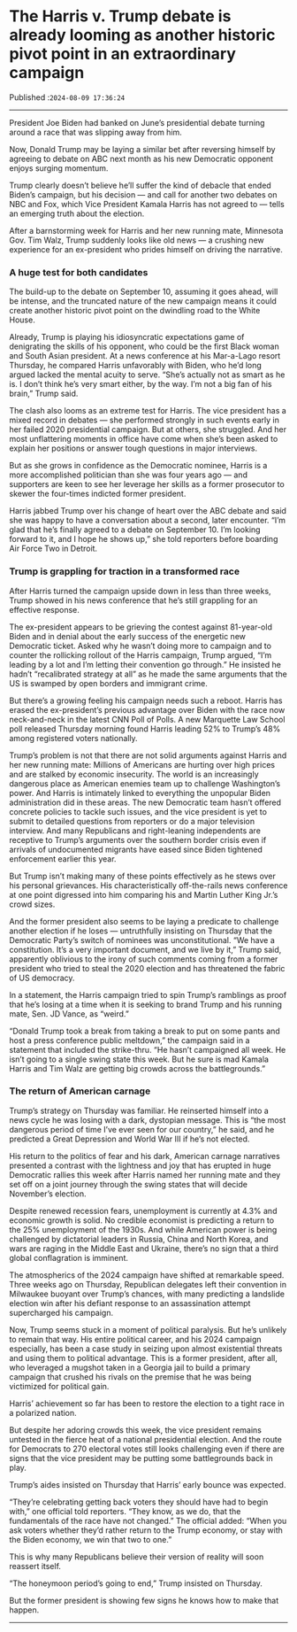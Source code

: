 # The Harris v. Trump debate is already looming as another historic pivot point in an extraordinary campaign

Published :`2024-08-09 17:36:24`

---

President Joe Biden had banked on June’s presidential debate turning around a race that was slipping away from him.

Now, Donald Trump may be laying a similar bet after reversing himself by agreeing to debate on ABC next month as his new Democratic opponent enjoys surging momentum.

Trump clearly doesn’t believe he’ll suffer the kind of debacle that ended Biden’s campaign, but his decision — and call for another two debates on NBC and Fox, which Vice President Kamala Harris has not agreed to — tells an emerging truth about the election.

After a barnstorming week for Harris and her new running mate, Minnesota Gov. Tim Walz, Trump suddenly looks like old news — a crushing new experience for an ex-president who prides himself on driving the narrative.

### A huge test for both candidates

The build-up to the debate on September 10, assuming it goes ahead, will be intense, and the truncated nature of the new campaign means it could create another historic pivot point on the dwindling road to the White House.

Already, Trump is playing his idiosyncratic expectations game of denigrating the skills of his opponent, who could be the first Black woman and South Asian president. At a news conference at his Mar-a-Lago resort Thursday, he compared Harris unfavorably with Biden, who he’d long argued lacked the mental acuity to serve. “She’s actually not as smart as he is. I don’t think he’s very smart either, by the way. I’m not a big fan of his brain,” Trump said.

The clash also looms as an extreme test for Harris. The vice president has a mixed record in debates — she performed strongly in such events early in her failed 2020 presidential campaign. But at others, she struggled. And her most unflattering moments in office have come when she’s been asked to explain her positions or answer tough questions in major interviews.

But as she grows in confidence as the Democratic nominee, Harris is a more accomplished politician than she was four years ago — and supporters are keen to see her leverage her skills as a former prosecutor to skewer the four-times indicted former president.

Harris jabbed Trump over his change of heart over the ABC debate and said she was happy to have a conversation about a second, later encounter. “I’m glad that he’s finally agreed to a debate on September 10. I’m looking forward to it, and I hope he shows up,” she told reporters before boarding Air Force Two in Detroit.

### Trump is grappling for traction in a transformed race

After Harris turned the campaign upside down in less than three weeks, Trump showed in his news conference that he’s still grappling for an effective response.

The ex-president appears to be grieving the contest against 81-year-old Biden and in denial about the early success of the energetic new Democratic ticket. Asked why he wasn’t doing more to campaign and to counter the rollicking rollout of the Harris campaign, Trump argued, “I’m leading by a lot and I’m letting their convention go through.” He insisted he hadn’t “recalibrated strategy at all” as he made the same arguments that the US is swamped by open borders and immigrant crime.

But there’s a growing feeling his campaign needs such a reboot. Harris has erased the ex-president’s previous advantage over Biden with the race now neck-and-neck in the latest CNN Poll of Polls. A new Marquette Law School poll released Thursday morning found Harris leading 52% to Trump’s 48% among registered voters nationally.

Trump’s problem is not that there are not solid arguments against Harris and her new running mate: Millions of Americans are hurting over high prices and are stalked by economic insecurity. The world is an increasingly dangerous place as American enemies team up to challenge Washington’s power. And Harris is intimately linked to everything the unpopular Biden administration did in these areas. The new Democratic team hasn’t offered concrete policies to tackle such issues, and the vice president is yet to submit to detailed questions from reporters or do a major television interview. And many Republicans and right-leaning independents are receptive to Trump’s arguments over the southern border crisis even if arrivals of undocumented migrants have eased since Biden tightened enforcement earlier this year.

But Trump isn’t making many of these points effectively as he stews over his personal grievances. His characteristically off-the-rails news conference at one point digressed into him comparing his and Martin Luther King Jr.’s crowd sizes.

And the former president also seems to be laying a predicate to challenge another election if he loses — untruthfully insisting on Thursday that the Democratic Party’s switch of nominees was unconstitutional. “We have a constitution. It’s a very important document, and we live by it,” Trump said, apparently oblivious to the irony of such comments coming from a former president who tried to steal the 2020 election and has threatened the fabric of US democracy.

In a statement, the Harris campaign tried to spin Trump’s ramblings as proof that he’s losing at a time when it is seeking to brand Trump and his running mate, Sen. JD Vance, as “weird.”

“Donald Trump took a break from taking a break to put on some pants and host a press conference public meltdown,” the campaign said in a statement that included the strike-thru. “He hasn’t campaigned all week. He isn’t going to a single swing state this week. But he sure is mad Kamala Harris and Tim Walz are getting big crowds across the battlegrounds.”

### The return of American carnage

Trump’s strategy on Thursday was familiar. He reinserted himself into a news cycle he was losing with a dark, dystopian message. This is “the most dangerous period of time I’ve ever seen for our country,” he said, and he predicted a Great Depression and World War III if he’s not elected.

His return to the politics of fear and his dark, American carnage narratives presented a contrast with the lightness and joy that has erupted in huge Democratic rallies this week after Harris named her running mate and they set off on a joint journey through the swing states that will decide November’s election.

Despite renewed recession fears, unemployment is currently at 4.3% and economic growth is solid. No credible economist is predicting a return to the 25% unemployment of the 1930s. And while American power is being challenged by dictatorial leaders in Russia, China and North Korea, and wars are raging in the Middle East and Ukraine, there’s no sign that a third global conflagration is imminent.

The atmospherics of the 2024 campaign have shifted at remarkable speed. Three weeks ago on Thursday, Republican delegates left their convention in Milwaukee buoyant over Trump’s chances, with many predicting a landslide election win after his defiant response to an assassination attempt supercharged his campaign.

Now, Trump seems stuck in a moment of political paralysis. But he’s unlikely to remain that way. His entire political career, and his 2024 campaign especially, has been a case study in seizing upon almost existential threats and using them to political advantage. This is a former president, after all, who leveraged a mugshot taken in a Georgia jail to build a primary campaign that crushed his rivals on the premise that he was being victimized for political gain.

Harris’ achievement so far has been to restore the election to a tight race in a polarized nation.

But despite her adoring crowds this week, the vice president remains untested in the fierce heat of a national presidential election. And the route for Democrats to 270 electoral votes still looks challenging even if there are signs that the vice president may be putting some battlegrounds back in play.

Trump’s aides insisted on Thursday that Harris’ early bounce was expected.

“They’re celebrating getting back voters they should have had to begin with,” one official told reporters. “They know, as we do, that the fundamentals of the race have not changed.” The official added: “When you ask voters whether they’d rather return to the Trump economy, or stay with the Biden economy, we win that two to one.”

This is why many Republicans believe their version of reality will soon reassert itself.

“The honeymoon period’s going to end,” Trump insisted on Thursday.

But the former president is showing few signs he knows how to make that happen.

---

